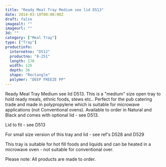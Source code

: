 ```yaml
---
title: "Ready Meal Tray Medium see lid D513"
date: 2014-03-18T00:00:00Z
draft: false
imagealt: ""
imageurl: ""
3d: ""
category: ["Meal Tray"]
type: ["Tray"]
productinfo:
  internetno: "D512"
  productno: "0-251"
  length: 170
  width: 126
  depth: 36
  shape: "Rectangle"
  polymer: "DEEP FREEZE PP"
---
```

Ready Meal Tray Medium see lid D513. This is a "medium" size open tray to hold ready meals, ethnic foods, stews etc.. Perfect for the pub catering trade and made in polypropylene which is suitable for microwave applications (not Conventional ovens). Available to order in Natural and Black and comes with optional lid - see D513.

Lid to fit - see D513

For small size version of this tray and lid - see ref's D528 and D529

This tray is suitable for hot fill foods and liquids and can be heated in a microwave oven - not suitable for conventional over.

Please note: All products are made to order.

 